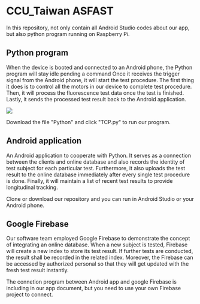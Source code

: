 # CCU_Taiwan ASFAST
In this repository, not only contain all Android Studio codes about our app, but also python program running on Raspberry Pi.
## Python program
When the device is booted and connected to an Android phone, the Python program will stay idle pending a command Once it receives the trigger signal from the Android phone, it will start the test procedure. The first thing it does is to control all the motors in our device to complete test procedure. Then, it will process the fluorescence test data once the test is finished. Lastly, it sends the processed test result back to the Android application.

![](https://github.com/igemsoftware2019/CCU_Taiwan/blob/master/screen.png)

Download the file "Python" and click "TCP.py" to run our program.

## Android application

 An Android application to cooperate with Python. It serves as a connection between the clients and online database and also records the identity of test subject for each particular test. Furthermore, it also uploads the test result to the online database immediately after every single test procedure is done. Finally, it will maintain a list of recent test results to provide longitudinal tracking.
 
 Clone or download our repository and you can run in Android Studio or your Android phone.
 
 ## Google Firebase
 
 Our software team employed Google Firebase to demonstrate the concept of integrating an online database. When a new subject is tested, Firebase will create a new index to store its test result. If further tests are conducted, the result shall be recorded in the related index. Moreover, the Firebase can be accessed by authorized personal so that they will get updated with the fresh test result instantly.
 
The connetion program between Android app and google Firebase is including in our app document, but you need to use your own Firebase project to connect. 


